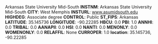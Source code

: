 
Arkansas State University Mid-South
**INSTNM**: Arkansas State University Mid-South 
**CITY**: West Memphis 
**INSTURL**: www.asumidsouth.edu 
**HIGHDEG**: Associate degree 
**CONTROL**: Public 
**ST_FIPS**: Arkansas 
**LATITUDE**: 35.145736 
**LONGITUDE**: -90.22285 
**HBCU**: 0.0 
**PBI**: 1.0 
**ANNHI**: 0.0 
**TRIBAL**: 0.0 
**AANAPII**: 0.0 
**HSI**: 0.0 
**NANTI**: 0.0 
**MENONLY**: 0.0 
**WOMENONLY**: 0.0 
**RELAFFIL**: None 
**CURROPER**: 1.0 
**location**: 35.145736, -90.22285 